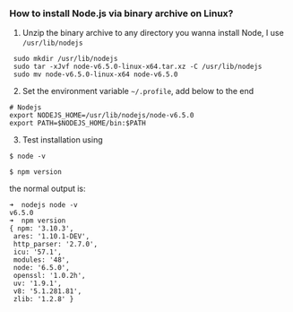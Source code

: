 ### How to install Node.js via binary archive on Linux?

1. Unzip the binary archive to any directory you wanna install Node, I use `/usr/lib/nodejs`

 ```
  sudo mkdir /usr/lib/nodejs
  sudo tar -xJvf node-v6.5.0-linux-x64.tar.xz -C /usr/lib/nodejs 
  sudo mv node-v6.5.0-linux-x64 node-v6.5.0
 ```

2. Set the environment variable `~/.profile`, add below to the end

 ```
 # Nodejs
 export NODEJS_HOME=/usr/lib/nodejs/node-v6.5.0
 export PATH=$NODEJS_HOME/bin:$PATH
 ```

3. Test installation using

 `$ node -v`
 
 `$ npm version`

 the normal output is:

 ```
 ➜  nodejs node -v
v6.5.0
➜  npm version
{ npm: '3.10.3',
  ares: '1.10.1-DEV',
  http_parser: '2.7.0',
  icu: '57.1',
  modules: '48',
  node: '6.5.0',
  openssl: '1.0.2h',
  uv: '1.9.1',
  v8: '5.1.281.81',
  zlib: '1.2.8' }

 ```